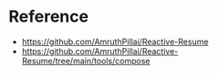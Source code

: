 # Reference

- https://github.com/AmruthPillai/Reactive-Resume
- https://github.com/AmruthPillai/Reactive-Resume/tree/main/tools/compose
